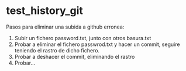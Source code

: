 # test_history_git

Pasos para eliminar una subida a github erronea:

1. Subir un fichero password.txt, junto con otros basura.txt
2. Probar a eliminar el fichero passwrod.txt y hacer un commit, seguire teniendo el rastro de dicho fichero.
3. Probar a deshacer el commit, eliminando el rastro
4. Probar...
